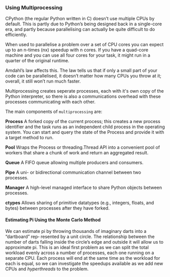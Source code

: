 ### Using Multiprocessing ###

CPython (the regular Python written in C) doesn’t use multiple CPUs by default. This is partly due to Python’s being 
designed back in a single-core era, and partly because parallelising can actually be quite difficult to do efficiently. 

When used to parallelise a problem over a set of CPU cores you can expect up to an n-times (nx) speedup with n cores. 
If you have a quad-core machine and you can use all four cores for your task, it might run in a quarter of the original runtime.

Amdahl’s law affects this. The law tells us that if only a small part of your code can be 
parallelised, it doesn’t matter how many CPUs you throw at it; overall, it still won’t run much faster.

Multiprocessing creates seperate processes, each with it's own copy of the Python interpreter, so there is also a communications
overhead with these processes communicating with each other.

The main components of `multiprocessing` are:

**Process**
A forked copy of the current process; this creates a new process identifier and the task runs as an independent child process in the operating system. You can start and query the state of the Process and provide it with a target method to run.

**Pool**
Wraps the Process or threading.Thread API into a convenient pool of workers that share a chunk of work and return an aggregated result.

**Queue**
A FIFO queue allowing multiple producers and consumers.

**Pipe**
A uni- or bidirectional communication channel between two processes.

**Manager**
A high-level managed interface to share Python objects between processes.

**ctypes**
Allows sharing of primitive datatypes (e.g., integers, floats, and bytes) between processes after they have forked.

#### Estimating Pi Using the Monte Carlo Method
We can estimate pi by throwing thousands of imaginary darts into a “dartboard” rep‐ resented by a unit circle. 
The relationship between the number of darts falling inside the circle’s edge and outside it will allow us to approximate pi.
This is an ideal first problem as we can split the total workload evenly across a number of processes, each one running 
on a separate CPU. Each process will end at the same time as the workload for each is equal, so we can investigate the 
speedups available as we add new CPUs and *hyperthreads* to the problem.



